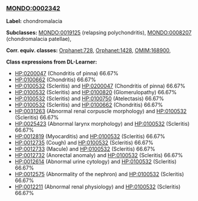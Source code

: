 
### [MONDO:0002342](http://purl.obolibrary.org/obo/MONDO_0002342)
**Label:** chondromalacia

**Subclasses:** [MONDO:0019125](http://purl.obolibrary.org/obo/MONDO_0019125) (relapsing polychondritis), [MONDO:0008207](http://purl.obolibrary.org/obo/MONDO_0008207) (chondromalacia patellae), 

**Corr. equiv. classes:** [Orphanet:728](http://www.orpha.net/ORDO/Orphanet_728), [Orphanet:1428](http://www.orpha.net/ORDO/Orphanet_1428), [OMIM:168900](http://purl.obolibrary.org/obo/OMIM_168900), 

**Class expressions from DL-Learner:**

- [HP:0200047](http://purl.obolibrary.org/obo/HP_0200047) (Chondritis of pinna) 66.67%
- [HP:0100662](http://purl.obolibrary.org/obo/HP_0100662) (Chondritis) 66.67%
- [HP:0100532](http://purl.obolibrary.org/obo/HP_0100532) (Scleritis) and [HP:0200047](http://purl.obolibrary.org/obo/HP_0200047) (Chondritis of pinna) 66.67%
- [HP:0100532](http://purl.obolibrary.org/obo/HP_0100532) (Scleritis) and [HP:0100820](http://purl.obolibrary.org/obo/HP_0100820) (Glomerulopathy) 66.67%
- [HP:0100532](http://purl.obolibrary.org/obo/HP_0100532) (Scleritis) and [HP:0100750](http://purl.obolibrary.org/obo/HP_0100750) (Atelectasis) 66.67%
- [HP:0100532](http://purl.obolibrary.org/obo/HP_0100532) (Scleritis) and [HP:0100662](http://purl.obolibrary.org/obo/HP_0100662) (Chondritis) 66.67%
- [HP:0031263](http://purl.obolibrary.org/obo/HP_0031263) (Abnormal renal corpuscle morphology) and [HP:0100532](http://purl.obolibrary.org/obo/HP_0100532) (Scleritis) 66.67%
- [HP:0025423](http://purl.obolibrary.org/obo/HP_0025423) (Abnormal larynx morphology) and [HP:0100532](http://purl.obolibrary.org/obo/HP_0100532) (Scleritis) 66.67%
- [HP:0012819](http://purl.obolibrary.org/obo/HP_0012819) (Myocarditis) and [HP:0100532](http://purl.obolibrary.org/obo/HP_0100532) (Scleritis) 66.67%
- [HP:0012735](http://purl.obolibrary.org/obo/HP_0012735) (Cough) and [HP:0100532](http://purl.obolibrary.org/obo/HP_0100532) (Scleritis) 66.67%
- [HP:0012733](http://purl.obolibrary.org/obo/HP_0012733) (Macule) and [HP:0100532](http://purl.obolibrary.org/obo/HP_0100532) (Scleritis) 66.67%
- [HP:0012732](http://purl.obolibrary.org/obo/HP_0012732) (Anorectal anomaly) and [HP:0100532](http://purl.obolibrary.org/obo/HP_0100532) (Scleritis) 66.67%
- [HP:0012614](http://purl.obolibrary.org/obo/HP_0012614) (Abnormal urine cytology) and [HP:0100532](http://purl.obolibrary.org/obo/HP_0100532) (Scleritis) 66.67%
- [HP:0012575](http://purl.obolibrary.org/obo/HP_0012575) (Abnormality of the nephron) and [HP:0100532](http://purl.obolibrary.org/obo/HP_0100532) (Scleritis) 66.67%
- [HP:0012211](http://purl.obolibrary.org/obo/HP_0012211) (Abnormal renal physiology) and [HP:0100532](http://purl.obolibrary.org/obo/HP_0100532) (Scleritis) 66.67%


